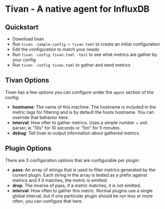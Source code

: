 # Tivan - A native agent for InfluxDB

## Quickstart

* Download tivan
* Run `tivan -sample-config > tivan.toml` to create an initial configuration
* Edit the configuration to match your needs
* Run `tivan -config tivan.toml -test` to see what metrics are gather by your config
* Run `tivan -config tivan.toml` to gather and send metrics

## Tivan Options

Tivan has a few options you can configure under the `agent` section of the config:

* **hostname**: The name of this machine. The hostname is included in the metric tags for filtering and is by default the hosts hostname. You can override that behavior here.
* **interval**: How ofter to gather metrics. Uses a simple number + unit parser, ie "10s" for 10 seconds or "5m" for 5 minutes.
* **debug**: Tell tivan to output information about gathered metrics.

## Plugin Options

There are 3 configuration options that are configurable per plugin:

* **pass**: An array of strings that is used to filter metrics generated by the current plugin. Each string in the array is tested as a prefix against metrics and if it matches, the metric is emitted.
* **drop**: The inverse of pass, if a metric matches, it is not emitted.
* **interval**: How often to gather this metric. Normal plugins use a single global interval, but if one particular plugin should be run less or more often, you can configure that here.
